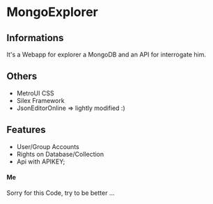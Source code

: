 # MongoExplorer

## Informations

It's a Webapp for explorer a MongoDB and an API for interrogate him.

## Others

* MetroUI CSS
* Silex Framework
* JsonEditorOnline => lightly modified :)

## Features

* User/Group Accounts
* Rights on Database/Collection
* Api with APIKEY;


#### Me ####
Sorry for this Code, try to be better ...